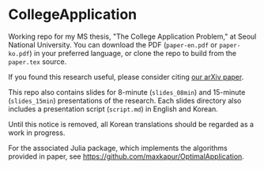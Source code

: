 # CollegeApplication
Working repo for my MS thesis, "The College Application Problem," at Seoul National University. You can download the PDF (`paper-en.pdf` or `paper-ko.pdf`) in your preferred language, or clone the repo to build from the `paper.tex` source.

If you found this research useful, please consider citing [our arXiv paper](https://arxiv.org/abs/2205.01869).

This repo also contains slides for 8-minute (`slides_08min`) and 15-minute (`slides_15min`) presentations of the research. Each slides directory also includes a presentation script (`script.md`) in English and Korean.

Until this notice is removed, all Korean translations should be regarded as a work in progress.

For the associated Julia package, which implements the algorithms provided in paper, see https://github.com/maxkapur/OptimalApplication.
